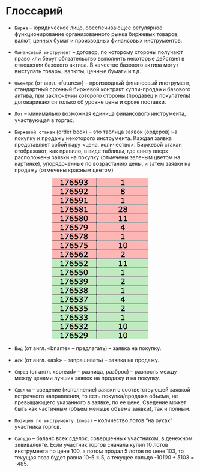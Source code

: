 # Глоссарий

<a name="exchange"></a>
 - `Биржа` – юридическое лицо, обеспечивающее регулярное функционирование организованного рынка биржевых товаров, валют, ценных бумаг и производных финансовых инструментов.

<a name="instrument"></a>
 - `Финансовый инструмент` – договор, по которому стороны получают право или берут обязательство выполнить некоторые действия в отношении базового актива. В качестве базового актива могут выступать товары, валюты, ценные бумаги и т.д.

<a name="futures"></a>
 - `Фьючерс` (от англ. «futures») – производный финансовый инструмент, стандартный срочный биржевой контракт купли-продажи базового актива, при заключении которого стороны (продавец и покупатель) договариваются только об уровне цены и сроке поставки.

<a name="lot"></a>
 - `Лот` – минимально возможная единица финансового инструмента, участвующая в торгах.

<a name="order_book"></a>
 - `Биржевой стакан` (order book) – это таблица заявок (ордеров) на покупку и продажу некоторого инструмента. Каждая заявка представляет собой пару <цена, количество>. Биржевой стакан отображают, как правило, в виде таблицы, где снизу вверх расположены заявки на покупку (отмечены зеленым цветом на картинке), упорядоченные по возрастанию цены, и затем заявки на продажу (отмечены красным цветом)

<p align="center">
<img src="../img/order_book_example.png" alt="Пример биржевого стакана">
</p>

<a name="bname"></a>
 - `Бид` (от англ. «bname» – предлагать) – заявка на покупку.

<a name="ask"></a>
 - `Аск` (от англ. «ask» – запрашивать) – заявка на продажу.

<a name="spred"></a>
 - `Спред` (от англ. «spread» – разница, разброс) – разность между между ценами лучших заявок на продажу и на покупку.

<a name="deal"></a>
 - `Сделка` – сведение (исполнение) заявки с соответствующей заявкой встречного направления, то есть покупка/продажа объема, не превыщающего указанного в заявке, по ее цене. Сведение может быть как частичным (объем меньше объема заявки), так и полным.

<a name="position"></a>
 - `Позиция по инструменту (поза)` – количество лотов “на руках” участника торгов.

<a name="saldo"></a>
 - `Сальдо` – баланс всех сделок, совершенных участником, в денежном эквиваленте. Если участник торгов сначала купил 10 лотов инструмента по цене 100, а потом продал 5 лотов по цене 103, то текущая поза будет равна 10-5 = 5, а текущее сальдо -10*100 + 5*103 = -485.
 
